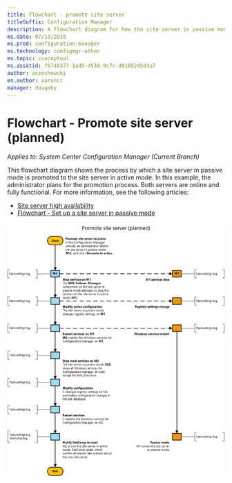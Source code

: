 ```yaml
---
title: Flowchart - promote site server
titleSuffix: Configuration Manager
description: A flowchart diagram for how the site server in passive mode is promoted to active in Configuration Manager.
ms.date: 07/13/2018
ms.prod: configuration-manager
ms.technology: configmgr-other
ms.topic: conceptual
ms.assetid: 75748377-1a45-4538-9c7c-d81852d5d3a7
author: aczechowski
ms.author: aaroncz
manager: dougeby
---
```


# Flowchart - Promote site server (planned)

*Applies to: System Center Configuration Manager (Current Branch)*

This flowchart diagram shows the process by which a site server in passive mode is promoted to the site server in active mode. In this example, the administrator plans for the promotion process. Both servers are online and fully functional. For more information, see the following articles:  
- [Site server high availability](/sccm/core/servers/deploy/configure/site-server-high-availability)  
- [Flowchart - Set up a site server in passive mode](/sccm/core/servers/deploy/configure/passive-site-server-flowchart)

![Flowchart diagram to promote a site server in passive mode](media/promote-site-server.png)